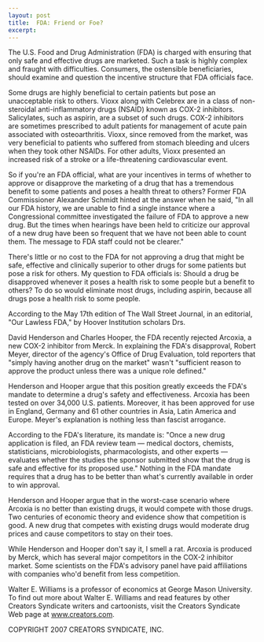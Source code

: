 ```yaml
---
layout: post
title:  FDA: Friend or Foe?
excerpt:
---
```


The U.S. Food and Drug Administration (FDA) is charged with ensuring that only safe and effective drugs are marketed. Such a task is highly complex and fraught with difficulties. Consumers, the ostensible beneficiaries, should examine and question the incentive structure that FDA officials face.

Some drugs are highly beneficial to certain patients but pose an unacceptable risk to others. Vioxx along with Celebrex are in a class of non-steroidal anti-inflammatory drugs (NSAID) known as COX-2 inhibitors. Salicylates, such as aspirin, are a subset of such drugs. COX-2 inhibitors are sometimes prescribed to adult patients for management of acute pain associated with osteoarthritis. Vioxx, since removed from the market, was very beneficial to patients who suffered from stomach bleeding and ulcers when they took other NSAIDs. For other adults, Vioxx presented an increased risk of a stroke or a life-threatening cardiovascular event.

So if you're an FDA official, what are your incentives in terms of whether to approve or disapprove the marketing of a drug that has a tremendous benefit to some patients and poses a health threat to others? Former FDA Commissioner Alexander Schmidt hinted at the answer when he said, "In all our FDA history, we are unable to find a single instance where a Congressional committee investigated the failure of FDA to approve a new drug. But the times when hearings have been held to criticize our approval of a new drug have been so frequent that we have not been able to count them. The message to FDA staff could not be clearer."

There's little or no cost to the FDA for not approving a drug that might be safe, effective and clinically superior to other drugs for some patients but pose a risk for others. My question to FDA officials is: Should a drug be disapproved whenever it poses a health risk to some people but a benefit to others? To do so would eliminate most drugs, including aspirin, because all drugs pose a health risk to some people.

According to the May 17th edition of The Wall Street Journal, in an editorial, "Our Lawless FDA," by Hoover Institution scholars Drs.

 David Henderson and Charles Hooper, the FDA recently rejected Arcoxia, a new COX-2 inhibitor from Merck. In explaining the FDA's disapproval, Robert Meyer, director of the agency's Office of Drug Evaluation, told reporters that "simply having another drug on the market" wasn't "sufficient reason to approve the product unless there was a unique role defined."

Henderson and Hooper argue that this position greatly exceeds the FDA's mandate to determine a drug's safety and effectiveness. Arcoxia has been tested on over 34,000 U.S. patients. Moreover, it has been approved for use in England, Germany and 61 other countries in Asia, Latin America and Europe. Meyer's explanation is nothing less than fascist arrogance.

According to the FDA's literature, its mandate is: "Once a new drug application is filed, an FDA review team — medical doctors, chemists, statisticians, microbiologists, pharmacologists, and other experts — evaluates whether the studies the sponsor submitted show that the drug is safe and effective for its proposed use." Nothing in the FDA mandate requires that a drug has to be better than what's currently available in order to win approval.

Henderson and Hooper argue that in the worst-case scenario where Arcoxia is no better than existing drugs, it would compete with those drugs. Two centuries of economic theory and evidence show that competition is good. A new drug that competes with existing drugs would moderate drug prices and cause competitors to stay on their toes.

While Henderson and Hooper don't say it, I smell a rat. Arcoxia is produced by Merck, which has several major competitors in the COX-2 inhibitor market. Some scientists on the FDA's advisory panel have paid affiliations with companies who'd benefit from less competition.

Walter E. Williams is a professor of economics at George Mason University. To find out more about Walter E. Williams and read features by other Creators Syndicate writers and cartoonists, visit the Creators Syndicate Web page at www.creators.com.

COPYRIGHT 2007 CREATORS SYNDICATE, INC.
